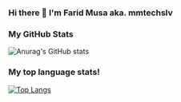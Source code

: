 ### Hi there 👋 I'm Farid Musa aka. mmtechslv

### My GitHub Stats
![Anurag's GitHub stats](https://github-readme-stats.vercel.app/api?username=mmtechslv&show_icons=true&theme=radical&include_all_commits=true&count_private=true)

### My top language stats!
[![Top Langs](https://github-readme-stats.vercel.app/api/top-langs/?username=mmtechslv&hide=scss,css,shell,html)](https://github.com/anuraghazra/github-readme-stats)
